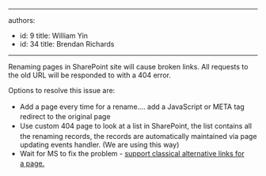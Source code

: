 

---
authors:
  - id: 9
    title: William Yin
  - id: 34
    title: Brendan Richards
---




<span class='intro'> ​​Renaming pages in SharePoint site will cause broken links. All requests to the old URL will be <span style="white-space&#58;nowrap;">responded&#160;to ​</span>with a 404 error. </span>

<p>Options to resolve this issue are&#58;</p><ul><li><span style="line-height&#58;1.6;">​Add a page every time for a rename…. add a JavaScr</span><span style="line-height&#58;1.6;">ipt or META tag redirect to the original page​</span><br></li><li><span style="line-height&#58;1.6;">Use custom 404 page to look at a list in SharePoint,&#160;the list contains all the renaming records, the records are automatically maintained via page updating events handler. (We are using this way)</span>&#160;<br></li><li><span style="line-height&#58;20px;">Wait for MS to fix the problem - <a href="http&#58;//www.ssw.com.au/ssw/Standards/BetterSoftwareSuggestions/SharePointTeamServices.aspx#PageAlternativeURLs">support classical&#160;alternative&#160;links for a&#160;page.​</a>&#160;</span></li></ul><p>&#160;</p><p><br>&#160;</p>


